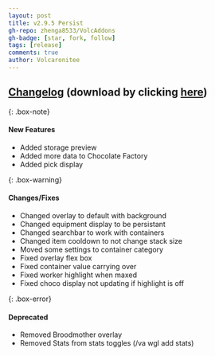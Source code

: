 ```yaml
---
layout: post
title: v2.9.5 Persist
gh-repo: zhenga8533/VolcAddons
gh-badge: [star, fork, follow]
tags: [release]
comments: true
author: Volcaronitee
---
```


## [Changelog](https://github.com/zhenga8533/VolcAddons/releases/tag/v2.9.5) (download by clicking [here](https://github.com/zhenga8533/VolcAddons/releases/download/v2.9.5/VolcAddons.zip))

{: .box-note}
#### New Features
- Added storage preview
- Added more data to Chocolate Factory
- Added pick display

{: .box-warning}
#### Changes/Fixes
- Changed overlay to default with background
- Changed equipment display to be persistant
- Changed searchbar to work with containers
- Changed item cooldown to not change stack size
- Moved some settings to container category
- Fixed overlay flex box
- Fixed container value carrying over
- Fixed worker highlight when maxed
- Fixed choco display not updating if highlight is off

{: .box-error}
#### Deprecated
- Removed Broodmother overlay
- Removed Stats from stats toggles (/va wgl add stats)
